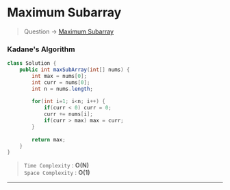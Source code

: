 # Maximum Subarray
> Question -> [Maximum Subarray](https://leetcode.com/problems/maximum-subarray/)    

### Kadane's Algorithm
```java
class Solution {
    public int maxSubArray(int[] nums) {
        int max = nums[0];
        int curr = nums[0];
        int n = nums.length;
        
        for(int i=1; i<n; i++) {
            if(curr < 0) curr = 0;
            curr += nums[i];
            if(curr > max) max = curr;
        }
        
        return max;
    }
}
```
> `Time Complexity` : **O(N)**                   
> `Space Complexity` : **O(1)**
---
